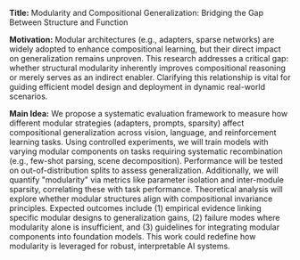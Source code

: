 **Title:** Modularity and Compositional Generalization: Bridging the Gap Between Structure and Function  

**Motivation:** Modular architectures (e.g., adapters, sparse networks) are widely adopted to enhance compositional learning, but their direct impact on generalization remains unproven. This research addresses a critical gap: whether structural modularity inherently improves compositional reasoning or merely serves as an indirect enabler. Clarifying this relationship is vital for guiding efficient model design and deployment in dynamic real-world scenarios.  

**Main Idea:** We propose a systematic evaluation framework to measure how different modular strategies (adapters, prompts, sparsity) affect compositional generalization across vision, language, and reinforcement learning tasks. Using controlled experiments, we will train models with varying modular components on tasks requiring systematic recombination (e.g., few-shot parsing, scene decomposition). Performance will be tested on out-of-distribution splits to assess generalization. Additionally, we will quantify "modularity" via metrics like parameter isolation and inter-module sparsity, correlating these with task performance. Theoretical analysis will explore whether modular structures align with compositional invariance principles. Expected outcomes include (1) empirical evidence linking specific modular designs to generalization gains, (2) failure modes where modularity alone is insufficient, and (3) guidelines for integrating modular components into foundation models. This work could redefine how modularity is leveraged for robust, interpretable AI systems.